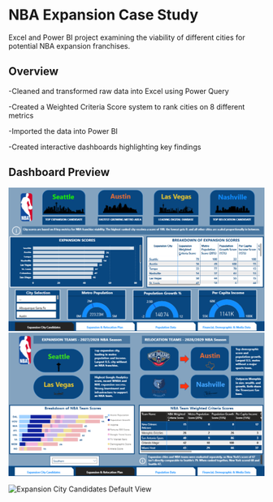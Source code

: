 # NBA Expansion Case Study

Excel and Power BI project examining the viability of different cities for potential NBA expansion franchises.

## Overview
-Cleaned and transformed raw data into Excel using Power Query

-Created a Weighted Criteria Score system to rank cities on 8 different metrics

-Imported the data into Power BI

-Created interactive dashboards highlighting key findings

## Dashboard Preview
![Expansion City Candidates Default View](https://github.com/SamKelly-bi/NBA-Expansion-Case-Study/blob/main/Screenshot/Expansion%20City%20Candidates%20Slide%20Default.png?raw=true)
![Expansion & Relocation Plan Filtered](https://github.com/SamKelly-bi/NBA-Expansion-Case-Study/blob/main/Screenshot/Expansion%20and%20Relocation%20Plan%20Slide%20Filtered.png)

<img src="[image-url](https://github.com/SamKelly-bi/NBA-Expansion-Case-Study/blob/main/Screenshot/Expansion%20City%20Candidates%20Slide%20Default.png?raw=true)" alt="Expansion City Candidates Default View" width="150" height="100">
